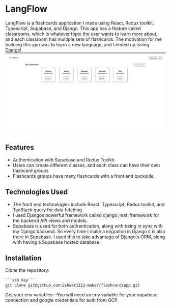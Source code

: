 # LangFlow

LangFlow is a flashcards application I made using React, Redux toolkit, Typescript, Supabase, and Django. This app has a feature called classrooms, 
which is whatever topic the user wants to learn more about, and each classroom has multiple sets of flashcards. The motivation for me building this app was to learn a new
language, and I ended up loving Django!
![LangFlow](/frontend/public/homepage.png)
## Features

- Authentication with Supabase and Redux Toolkit
- Users can create different classes, and each class can have their own flashcard groups
- Flashcards groups have many flashcards with a front and backside


## Technologies Used

- The front end technologies include React, Typescript, Redux toolkit, and TanStack query for data fetching
- I used Djangos powerful framework called django_rest_framework for the backend API views and models. 
- Supabase is used for both authentication, along with being in sync with my Django backend. So every time I make a migration in Django it is also there in Supabase. I used this to take advantage of Django's ORM, along with having a Supabase hosted database.

## Installation

Clone the repository:

    ```ssh key```
    git clone git@github.com:Eshwar1212-maker/flashcardsapp.git

Get your env variables:
    -You will need an env variable for your supabase connection and google credentials for auth from GCP.

